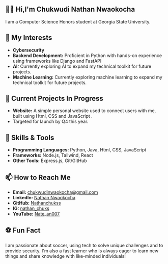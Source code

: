 👋🏽 Hi,I'm Chukwudi Nathan Nwaokocha 
--------------------------------------------------------------------------------------------------------------------------------------------------------
I am a Computer Science Honors student at Georgia State University. 

👀 My Interests
--------------------------------------------------------------------------------------------------------------------------------------------------------
- **Cybersecurity**
- **Backend Development:** Proficient in Python with hands-on experience using frameworks like Django and FastAPI 
- **AI:** Currently exploring AI to expand my technical toolkit for future projects.
- **Machine Learning:** Currently exploring machine learning to expand my technical toolkit for future projects.

🌟 Current Projects In Progress
--------------------------------------------------------------------------------------------------------------------------------------------------------
- **Website:** A simple personal website used to connect users with me, built using Html, CSS and JavaScript .
- Targeted for launch by Q4 this year.

🔧 Skills & Tools
--------------------------------------------------------------------------------------------------------------------------------------------------------
- **Programming Languages:** Python, Java, Html, CSS, JavaScript
- **Frameworks:** Node.js, Tailwind, React
- **Other Tools:** Express.js, Git/GitHub

📫 How to Reach Me
--------------------------------------------------------------------------------------------------------------------------------------------------------
- **Email:** chukwudinwaokocha@gmail.com  
- **LinkedIn:** [Nathan Nwaokocha](https://www.linkedin.com/in/YOUR-LINK)  
- **GitHub:** [Nathanchukss](https://github.com/Nathanchukss)
- **IG:** [nathan_chuks](https://www.instagram.com/nathan_chuks)  
- **YouTube:** [Nate_an007](https://www.youtube.com/@Nate_an007)

⚽️ Fun Fact
--------------------------------------------------------------------------------------------------------------------------------------------------------
I am passionate about soccer, using tech to solve unique challenges and to provide security. I'm also a fast learner who is always eager to learn new things and share knowledge with like-minded individuals!
